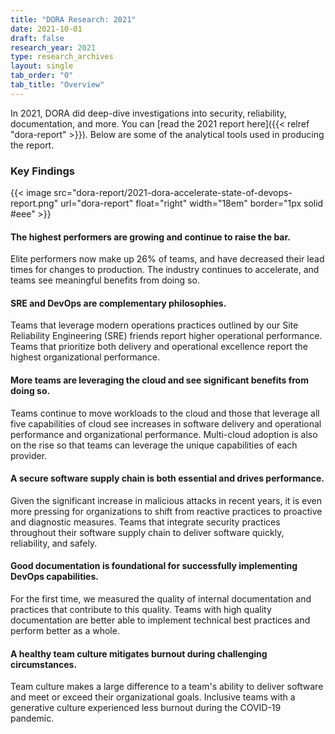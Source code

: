 ```yaml
---
title: "DORA Research: 2021"
date: 2021-10-01
draft: false
research_year: 2021
type: research_archives
layout: single
tab_order: "0"
tab_title: "Overview"
---
```


In 2021, DORA did deep-dive investigations into security, reliability, documentation, and more. You can [read the 2021 report here]({{< relref "dora-report" >}}). Below are some of the analytical tools used in producing the report.

### Key Findings

{{< image src="dora-report/2021-dora-accelerate-state-of-devops-report.png" url="dora-report" float="right" width="18em" border="1px solid #eee" >}}

#### The highest performers are growing and continue to raise the bar. 
Elite performers now make up 26% of teams, and have decreased their lead times for changes to production. The industry continues to accelerate, and teams see meaningful benefits from doing so. 

#### SRE and DevOps are complementary philosophies. 
Teams that leverage modern operations practices outlined by our Site Reliability Engineering (SRE) friends report higher operational performance. Teams that prioritize both delivery and operational excellence report the highest organizational performance. 

#### More teams are leveraging the cloud and see significant benefits from doing so. 
Teams continue to move workloads to the cloud and those that leverage all five capabilities of cloud see increases in software delivery and operational performance and organizational performance. Multi-cloud adoption is also on the rise so that teams can leverage the unique capabilities of each provider.

#### A secure software supply chain is both essential and drives performance. 
Given the significant increase in malicious attacks in recent years, it is even more pressing for organizations to shift from reactive practices to proactive and diagnostic measures. Teams that integrate security practices throughout their software supply chain to deliver software quickly, reliability, and safely. 

#### Good documentation is foundational for successfully implementing DevOps capabilities. 
For the first time, we measured the quality of internal documentation and practices that contribute to this quality. Teams with high quality documentation are better able to implement technical best practices and perform better as a whole. 

#### A healthy team culture mitigates burnout during challenging circumstances. 
Team culture makes a large difference to a team's ability to deliver software and meet or exceed their organizational goals. Inclusive teams with a generative culture experienced less burnout during the COVID-19 pandemic. 
